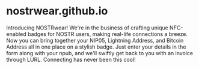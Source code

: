 # nostrwear.github.io
Introducing NOSTRwear! We're in the business of crafting unique NFC-enabled badges for NOSTR users, making real-life connections a breeze. Now you can bring together your NIP05, Lightning Address, and Bitcoin Address all in one place on a stylish badge. Just enter your details in the form along with your npub, and we'll swiftly get back to you with an invoice through LURL. Connecting has never been this cool!
